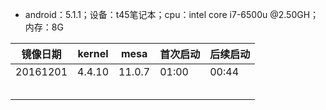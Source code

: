 - android：5.1.1；设备：t45笔记本；cpu：intel core i7-6500u @2.50GH；内存：8G

镜像日期|kernel|mesa|首次启动|后续启动|
-----|-----|-----|-----|-----|
20161201|4.4.10|11.0.7|01:00|00:44|
|||||
|||||
|||||
|||||
|||||
